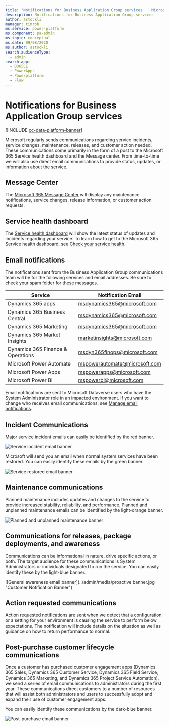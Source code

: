 ```yaml
---
title: "Notifications for Business Application Group services  | MicrosoftDocs"
description: Notifications for Business Application Group services
author: astockli
manager: timrob
ms.service: power-platform
ms.component: pa-admin
ms.topic: conceptual
ms.date: 09/08/2020
ms.author: astockli
search.audienceType: 
  - admin
search.app:
  - D365CE
  - PowerApps
  - Powerplatform
  - Flow
---
```

# Notifications for Business Application Group services

[!INCLUDE [cc-data-platform-banner](../includes/cc-data-platform-banner.md)]

Microsoft regularly sends communications regarding service incidents, service changes, maintenance, releases, and customer action needed. These communications come primarily in the form of a post to the Microsoft 365 Service health dashboard and the Message center.  From time-to-time we will also use direct email communications to provide status, updates, or information about the service.  

## Message Center
The [Microsoft 365 Message Center](https://docs.microsoft.com/office365/admin/manage/message-center?view=o365-worldwide) will display any maintenance notifications, service changes, release information, or customer action requests.

## Service health dashboard
The [Service health dashboard](https://docs.microsoft.com/office365/enterprise/view-service-health) will show the latest status of updates and incidents regarding your service. To learn how to get to the Microsoft 365 Service health dashboard, see [Check your service health](check-online-service-health.md). 

## Email notifications
The notifications sent from the Business Application Group communications team will be for the following services and email addresses.  Be sure to check your spam folder for these messages.

|Service | Notification Email | 
| ------------- | -------------| 
| Dynamics 365 apps   | msdynamics365@microsoft.com  | 
| Dynamics 365 Business Central | msdynamics365@microsoft.com |
| Dynamics 365 Marketing | msdynamics365@microsoft.com |
| Dynamics 365 Market Insights | marketinsights@microsoft.com|
| Dynamics 365 Finance & Operations    | msdyn365finops@microsoft.com| 
| Microsoft Power Automate  | mspowerautomate@microsoft.com| 
| Microsoft Power Apps | mspowerapps@microsoft.com| 
| Microsoft Power BI  | mspowerbi@microsoft.com| 


Email notifications are sent to Microsoft Dataverse users who have the System Administrator role in an impacted environment.  If you want to change who receives email communications, see [Manage email notifications](../admin/manage-email-notifications.md).

## Incident Communications
Major service incident emails can easily be identified by the red banner.

![Service incident email banner](../admin/media/Interruption-Notification-Banner.png "Interruption Notification Banner")  
 
Microsoft will send you an email when normal system services have been restored. You can easily identify these emails by the green banner.

![Service restored email banner](../admin/media/Restored-Notification-Banner.png "Restored Notification Banner")  
 
## Maintenance communications 
Planned maintenance includes updates and changes to the service to provide increased stability, reliability, and performance. Planned and unplanned maintenance emails can be identified by the light-orange banner.

![Planned and unplanned maintenance banner](../admin/media/Maintenance-Notification-Banner.png "Maintenance Notification Banner")

## Communications for releases, package deployments, and awareness
Communications can be informational in nature, drive specific actions, or both. The target audience for these communications is System Administrators or individuals designated to run the service. You can easily identify these by the light-blue banner.

![General awareness email banner](../admin/media/proactive banner.jpg "Customer Notification Banner") 

## Action requested communications 
Action requested notifications are sent when we detect that a configuration or a setting for your environment is causing the service to perform below expectations. The notification will include details on the situation as well as guidance on how to return performance to normal.

## Post-purchase customer lifecycle communications
Once a customer has purchased customer engagement apps (Dynamics 365 Sales, Dynamics 365 Customer Service, Dynamics 365 Field Service, Dynamics 365 Marketing, and Dynamics 365 Project Service Automation), we send a series of email communications to administrators during the first year. These communications direct customers to a number of resources that will assist both administrators and users to successfully adopt and expand their use of customer engagement apps.

You can easily identify these communications by the dark-blue banner.

![Post-purchase email banner](../admin/media/post-purchase-banner.png "Post-purchase email banner")  
 

